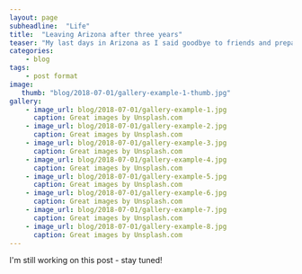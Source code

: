 ```yaml
---
layout: page
subheadline:  "Life"
title:  "Leaving Arizona after three years"
teaser: "My last days in Arizona as I said goodbye to friends and prepared my move back to Denmark."
categories:
    - blog
tags:
    - post format
image:
   thumb: "blog/2018-07-01/gallery-example-1-thumb.jpg"
gallery:
    - image_url: blog/2018-07-01/gallery-example-1.jpg
      caption: Great images by Unsplash.com
    - image_url: blog/2018-07-01/gallery-example-2.jpg
      caption: Great images by Unsplash.com
    - image_url: blog/2018-07-01/gallery-example-3.jpg
      caption: Great images by Unsplash.com
    - image_url: blog/2018-07-01/gallery-example-4.jpg
      caption: Great images by Unsplash.com
    - image_url: blog/2018-07-01/gallery-example-5.jpg
      caption: Great images by Unsplash.com
    - image_url: blog/2018-07-01/gallery-example-6.jpg
      caption: Great images by Unsplash.com
    - image_url: blog/2018-07-01/gallery-example-7.jpg
      caption: Great images by Unsplash.com
    - image_url: blog/2018-07-01/gallery-example-8.jpg
      caption: Great images by Unsplash.com
---
```


I'm still working on this post - stay tuned!


<!--You just need to choose a template like the [`page`][3]- or [`page-fullwidth`][4]-template and then just use `{% raw %}{% include gallery %}{% endraw %}`.


{% include gallery %}


## How to embed a gallery

`{% raw %}{% include gallery %}{% endraw %}` lets you easily embed a gallery into your post. To use the gallery-include...


### Step 1

1. Make two images: a thumbnail and a big image.
2. Name the thumbnail *gallery-image-thumb.jpg* and...
3. ...name the big *gallery-image.jpg*.
4. Place them in the *images*-folder.


### Step 2

Define the big version in frontmatter,  

~~~
gallery:
    - image_url: gallery-image.jpg
~~~

If you like captions, give each image a caption:

~~~
gallery:
    - image_url: gallery-image.jpg
       caption: Starting Page with huge One Logo
~~~

### Step 3

Add the include whereever you want in your content with `{% raw %}{% include gallery %}{% endraw %}`.

{% include alert info='Have a look at this example-entry. And have a look into the images-folder. :)' %}



## Other Post Formats
{: .t60 }
{% include list-posts tag='post format' %}



 [1]: http://foundation.zurb.com/docs/components/clearing.html
 [2]: http://foundation.zurb.com/docs/components/block_grid.html
 [3]: {{ site.url }}{{ site.baseurl }}/design/page/
 [4]: {{ site.url }}{{ site.baseurl }}/design/page-fullwidth/
-->